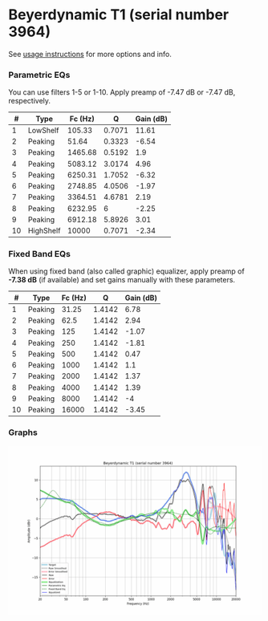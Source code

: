 # Beyerdynamic T1 (serial number 3964)
See [usage instructions](https://github.com/jaakkopasanen/AutoEq#usage) for more options and info.

### Parametric EQs
You can use filters 1-5 or 1-10. Apply preamp of -7.47 dB or -7.47 dB, respectively.

|   # | Type      |   Fc (Hz) |      Q |   Gain (dB) |
|-----|-----------|-----------|--------|-------------|
|   1 | LowShelf  |    105.33 | 0.7071 |       11.61 |
|   2 | Peaking   |     51.64 | 0.3323 |       -6.54 |
|   3 | Peaking   |   1465.68 | 0.5192 |        1.9  |
|   4 | Peaking   |   5083.12 | 3.0174 |        4.96 |
|   5 | Peaking   |   6250.31 | 1.7052 |       -6.32 |
|   6 | Peaking   |   2748.85 | 4.0506 |       -1.97 |
|   7 | Peaking   |   3364.51 | 4.6781 |        2.19 |
|   8 | Peaking   |   6232.95 | 6      |       -2.25 |
|   9 | Peaking   |   6912.18 | 5.8926 |        3.01 |
|  10 | HighShelf |  10000    | 0.7071 |       -2.34 |

### Fixed Band EQs
When using fixed band (also called graphic) equalizer, apply preamp of **-7.38 dB** (if available) and set gains manually with these parameters.

|   # | Type    |   Fc (Hz) |      Q |   Gain (dB) |
|-----|---------|-----------|--------|-------------|
|   1 | Peaking |     31.25 | 1.4142 |        6.78 |
|   2 | Peaking |     62.5  | 1.4142 |        2.94 |
|   3 | Peaking |    125    | 1.4142 |       -1.07 |
|   4 | Peaking |    250    | 1.4142 |       -1.81 |
|   5 | Peaking |    500    | 1.4142 |        0.47 |
|   6 | Peaking |   1000    | 1.4142 |        1.1  |
|   7 | Peaking |   2000    | 1.4142 |        1.37 |
|   8 | Peaking |   4000    | 1.4142 |        1.39 |
|   9 | Peaking |   8000    | 1.4142 |       -4    |
|  10 | Peaking |  16000    | 1.4142 |       -3.45 |

### Graphs
![](./Beyerdynamic%20T1%20(serial%20number%203964).png)
